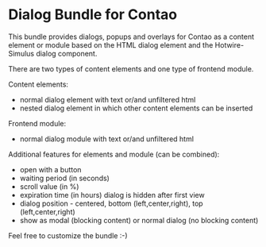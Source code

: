 # Dialog Bundle for Contao

This bundle provides dialogs, popups and overlays for Contao as a content element or module based on the HTML dialog element and the
Hotwire-Simulus dialog component.

There are two types of content elements and one type of frontend module.

Content elements:

- normal dialog element with text or/and unfiltered html
- nested dialog element in which other content elements can be inserted

Frontend module:

- normal dialog module with text or/and unfiltered html

Additional features for elements and module (can be combined):

- open with a button
- waiting period (in seconds)
- scroll value (in %)
- expiration time (in hours) dialog is hidden after first view
- dialog position - centered, bottom (left,center,right), top (left,center,right)
- show as modal (blocking content) or normal dialog (no blocking content)

Feel free to customize the bundle :-)


